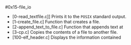 #0x15-file_io
* [0-read_textfile.c]] Prints it to the `POSIX` standard output.
* [1-create_file.c] Function that creates a file.
* [2-append_text_to_file.c] Function that appends text at
* [3-cp.c] Copies the contents of a file to another file.
* [100-elf_header.c] Displays the information contained
